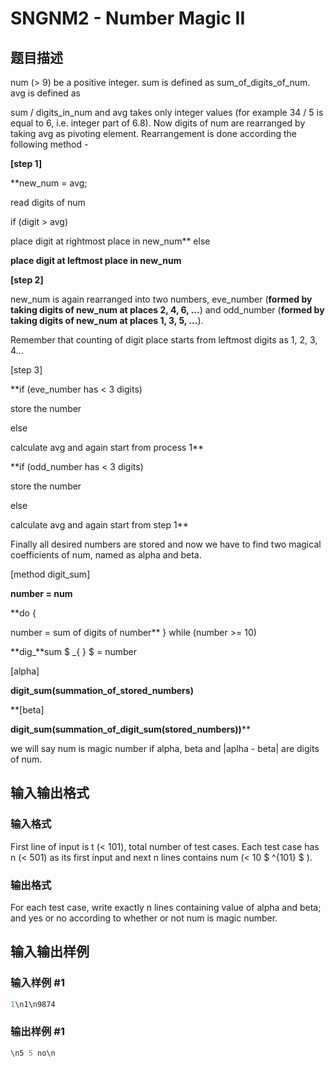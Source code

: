 # SNGNM2 - Number Magic II

## 题目描述

num (> 9) be a positive integer. sum is defined as sum\_of\_digits\_of\_num. avg is defined as

sum / digits\_in\_num and avg takes only integer values (for example 34 / 5 is equal to 6, i.e. integer part of 6.8). Now digits of num are rearranged by taking avg as pivoting element. Rearrangement is done according the following method -

**\[step 1\]**

**new\_num = avg;

read digits of num

if (digit > avg)

place digit at rightmost place in new\_num** else

**place digit at leftmost place in new\_num**

**\[step 2\]**

new\_num is again rearranged into two numbers, eve\_number (**formed by taking digits of new\_num at places 2, 4, 6, ...**) and odd\_number (**formed by taking digits of new\_num at places 1, 3, 5, ...**).

Remember that counting of digit place starts from leftmost digits as 1, 2, 3, 4...

\[step 3\]

**if (eve\_number has < 3 digits)

store the number

else

calculate avg and again start from process 1**

**if (odd\_number has < 3 digits)

store the number

else

calculate avg and again start from step 1**

Finally all desired numbers are stored and now we have to find two magical coefficients of num, named as alpha and beta.

\[method digit\_sum\]

**number = num**

**do {

number = sum of digits of number** } while (number >= 10)

**dig\_**sum $ _{&nbsp;} $ = number

\[alpha\]

**digit\_sum(summation\_of\_stored\_numbers)**

**\[beta\]

**digit\_sum(summation\_of\_digit\_sum(stored\_numbers))****

we will say num is magic number if alpha, beta and |aplha - beta| are digits of num.

## 输入输出格式

### 输入格式

First line of input is t (< 101), total number of test cases. Each test case has n (< 501) as its first input and next n lines contains num (< 10 $ ^{101} $ ).

### 输出格式

For each test case, write exactly n lines containing value of alpha and beta; and yes or no according to whether or not num is magic number.

## 输入输出样例

### 输入样例 #1

```cpp
1\n1\n9874
```


### 输出样例 #1

```cpp
\n5 5 no\n
```


